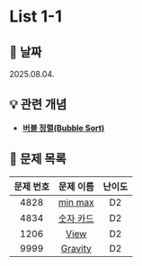 # List 1-1

## 📆 날짜
2025.08.04.

## 💡 관련 개념

* [**버블 정렬(Bubble Sort)**](https://github.com/ajjoona-git/TIL/blob/master/algorithm/bubble-sort.md)

## 📌 문제 목록

| 문제 번호 | 문제 이름 | 난이도 | 
| :---: | :---: | :---: |
| 4828 | [min max](./4828/) | D2 |
| 4834 | [숫자 카드](./4834/) | D2 |
| 1206 | [View](./1206/) | D2 |
| 9999 | [Gravity](./9999/) | D2 |
